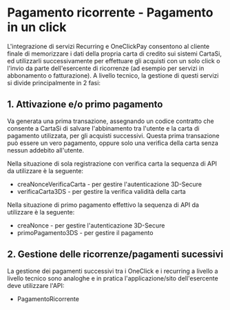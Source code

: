 # Pagamento ricorrente - Pagamento in un click

L'integrazione di servizi Recurring e OneClickPay consentono al cliente finale di memorizzare i dati della propria carta di credito sui sistemi CartaSi, ed utilizzarli successivamente per effettuare gli acquisti con un solo click o l'invio da parte dell'esercente di ricorrenze (ad esempio per servizi in abbonamento o fatturazione). A livello tecnico, la gestione di questi servizi si divide principalmente in 2 fasi:

## 1. Attivazione e/o primo pagamento
Va generata una prima transazione, assegnando un codice contratto che consente a CartaSi di salvare l'abbinamento tra l'utente e la carta di pagamento utilizzata, per gli acquisti successivi. Questa prima transazione può essere un vero pagamento, oppure solo una verifica della carta senza nessun addebito all'utente.

Nella situazione di sola registrazione con verifica carta la sequenza di API da utilizzare è la seguente:

* creaNonceVerificaCarta - per gestire l'autenticazione 3D-Secure
* verificaCarta3DS - per gestire la verifica validità della carta

Nella situazione di primo pagamento effettivo la sequenza di API da utilizzare è la seguente:

* creaNonce - per gestire l'autenticazione 3D-Secure
* primoPagamento3DS - per gestire il pagamento

## 2. Gestione delle ricorrenze/pagamenti sucessivi
La gestione dei pagamenti successivi tra i OneClick e i recurring a livello a livello tecnico sono analoghe e in pratica l'applicazione/sito dell'esercente deve utilizzare l'API:

* PagamentoRicorrente